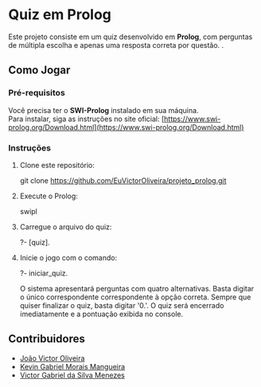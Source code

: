 # Quiz em Prolog

Este projeto consiste em um quiz desenvolvido em **Prolog**, com perguntas de múltipla escolha e apenas uma resposta correta por questão. .

## Como Jogar

### Pré-requisitos

Você precisa ter o **SWI-Prolog** instalado em sua máquina.  
Para instalar, siga as instruções no site oficial: [https://www.swi-prolog.org/Download.html](https://www.swi-prolog.org/Download.html)

### Instruções

1. Clone este repositório:

   git clone https://github.com/EuVictorOliveira/projeto_prolog.git
   
3. Execute o Prolog:

   swipl

4. Carregue o arquivo do quiz:

   ?- [quiz].

5. Inicie o jogo com o comando:

   ?- iniciar_quiz.

   O sistema apresentará perguntas com quatro alternativas. Basta digitar o único correspondente correspondente à opção correta.
   Sempre que quiser finalizar o quiz, basta digitar '0.'. O quiz será encerrado imediatamente e a pontuação exibida no console.

## Contribuidores

- [João Victor Oliveira](https://github.com/joaosilva)
- [Kevin Gabriel Morais Mangueira](https://github.com/Melvin2781)
- [Victor Gabriel da Silva Menezes](https://github.com/Vitin0N)

